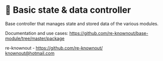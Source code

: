 # 🧊 Basic state & data controller

Base controller that manages state and stored data of the various modules.

Documentation and use cases: https://github.com/re-knownout/base-module/tree/master/package

re-knownout - https://github.com/re-knownout/
<br>knownout@hotmail.com
